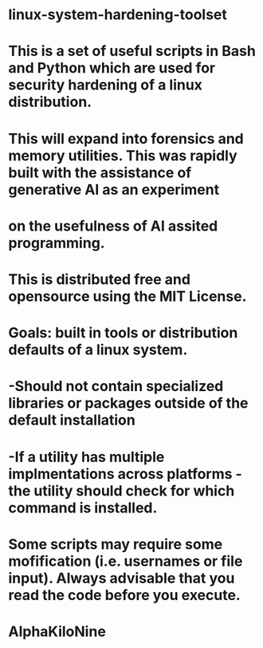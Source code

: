 # linux-system-hardening-toolset
# This is a set of useful scripts in Bash and Python which are used for security hardening of a linux distribution.
# This will expand into forensics and memory utilities.   This was rapidly built with the assistance of generative AI as an experiment
# on the usefulness of AI assited programming.
# This is distributed free and opensource using the MIT License.
# 
# Goals: built in tools or distribution defaults of a linux system.  
# -Should not contain specialized libraries or packages outside of the default installation
# -If a utility has multiple implmentations across platforms - the utility should check for which command is installed.
#
# Some scripts may require some mofification (i.e. usernames or file input).  Always advisable that you read the code before you execute.
# 
# AlphaKiloNine
